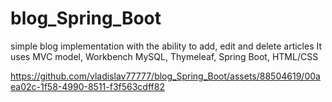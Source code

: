 # blog_Spring_Boot
simple blog implementation with the ability to add, edit and delete articles
It uses MVC model, Workbench MySQL, Thymeleaf, Spring Boot, HTML/CSS

https://github.com/vladislav77777/blog_Spring_Boot/assets/88504619/00aea02c-1f58-4990-8511-f3f563cdff82

